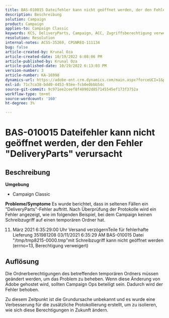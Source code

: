 ```yaml
---
title: BAS-010015 Dateifehler kann nicht geöffnet werden, der den Fehler "DeliveryParts" verursacht
description: Beschreibung
solution: Campaign
product: Campaign
applies-to: Campaign Classic
keywords: KCS, DeliveryParts, Campaign, ACC, Zugriffsberechtigung verweigert
resolution: Resolution
internal-notes: ACSS-35269, CPGNREQ-111134
bug: false
article-created-by: Krunal Oza
article-created-date: 10/19/2022 6:08:06 PM
article-published-by: Krunal Oza
article-published-date: 10/19/2022 6:13:03 PM
version-number: 3
article-number: KA-16998
dynamics-url: https://adobe-ent.crm.dynamics.com/main.aspx?forceUCI=1&pagetype=entityrecord&etn=knowledgearticle&id=27565ff7-d84f-ed11-bba2-00224808679b
exl-id: 71c7ca38-bdd0-4453-93ee-fcb0e0bbb54c
source-git-commit: 9c971ee2ceef8f48902d857145545ef173f3752a
workflow-type: tm+mt
source-wordcount: '160'
ht-degree: 3%

---
```


# BAS-010015 Dateifehler kann nicht geöffnet werden, der den Fehler &quot;DeliveryParts&quot; verursacht

## Beschreibung

<b>Umgebung</b>
- Campaign Classic



<b>Probleme/Symptome</b>
Es wurde berichtet, dass in seltenen Fällen ein &quot;DeliveryParts&quot;-Fehler auftritt. Nach Überprüfung der Protokolle wird ein Fehler angezeigt, wie im folgenden Beispiel, bei dem Campaign keinen Schreibzugriff auf einen temporären Ordner hat.

11. März 2021 6:35:29:00 Uhr Versand verzögernTeile für fehlerhafte Lieferung 351981208 03/11/2021 6:35:29 AM BAS-010015 Datei &quot;/tmp/tmp8215-0000.tmp&quot;mit Schreibzugriff kann nicht geöffnet werden (errno=13, Berechtigung verweigert)




## Auflösung


Die Ordnerberechtigungen des betreffenden temporären Ordners müssen geändert werden, um das Problem zu beheben. Wenn diese Änderung von Adobe gehostet wird, sollten Campaign Ops beteiligt sein. Dadurch wird der Fehler behoben.

Zu diesem Zeitpunkt ist die Grundursache unbekannt und es wurde eine Verbesserung für die zusätzliche Protokollierung erstellt, um zu isolieren, wie sich diese Berechtigungen in Zukunft ändern.
